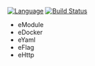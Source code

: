[![Language](https://img.shields.io/badge/Language-Go-blue.svg)](https://golang.org/)
[![Build Status](http://img.shields.io/travis/fuwensun/goexample.svg?style=flat-square)](https://travis-ci.org/fuwensun/goexample)

- eModule
- eDocker
- eYaml
- eFlag
- eHttp